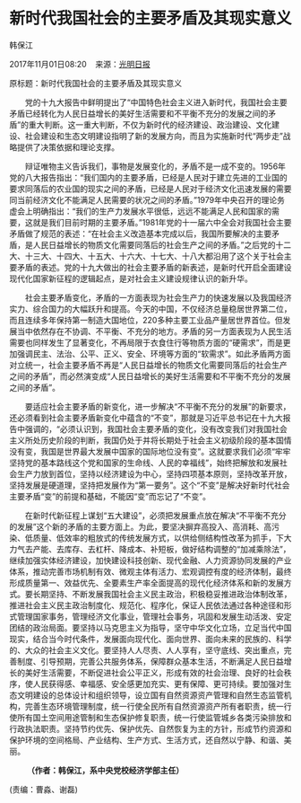 <div class="text_con text_con01">        
        <div class="text_c">
       <h3 id="jtitle" style="display: none;"></h3>
       <h1>新时代我国社会的主要矛盾及其现实意义</h1>
	   <h2 id="ftitle" style="display: none;"></h2>
       <p class="sou1">韩保江</p>
	   <p class="sou">2017年11月01日08:20&nbsp;&nbsp;&nbsp;&nbsp;来源：<a href="http://epaper.gmw.cn/gmrb/html/2017-11/01/nw.D110000gmrb_20171101_2-05.htm" target="_blank">光明日报</a></p>	   
	   <div class="text_img" style="display: none;"></div>
	   <div class="show_text">
	     <div class="otitle">原标题：新时代我国社会的主要矛盾及其现实意义</div><p>
	　　党的十九大报告中鲜明提出了“中国特色社会主义进入新时代，我国社会主要矛盾已经转化为人民日益增长的美好生活需要和不平衡不充分的发展之间的矛盾”的重大判断。这一重大判断，不仅为新时代的经济建设、政治建设、文化建设、社会建设和生态文明建设指明了新的发展方向，而且为实施新时代“两步走”战略提供了决策依据和理论支撑。</p>
<p>
	　　辩证唯物主义告诉我们，事物是发展变化的，矛盾不是一成不变的。1956年党的八大报告指出：“我们国内的主要矛盾，已经是人民对于建立先进的工业国的要求同落后的农业国的现实之间的矛盾，已经是人民对于经济文化迅速发展的需要同当前经济文化不能满足人民需要的状况之间的矛盾。”1979年中央召开的理论务虚会上明确指出：“我们的生产力发展水平很低，远远不能满足人民和国家的需要，这就是我们目前时期的主要矛盾。”1981年党的十一届六中全会对我国社会主要矛盾做了规范的表述：“在社会主义改造基本完成以后，我国所要解决的主要矛盾，是人民日益增长的物质文化需要同落后的社会生产之间的矛盾。”之后党的十二大、十三大、十四大、十五大、十六大、十七大、十八大都沿用了这个关于社会主要矛盾的表述。党的十九大做出的社会主要矛盾的新表述，是新时代开启全面建设现代化国家新征程的逻辑起点，是对社会主义建设规律认识的新升华。</p>
<p>
	　　社会主要矛盾变化，矛盾的一方面表现为社会生产力的快速发展以及我国经济实力、综合国力的大幅跃升和提高。今天的中国，不仅经济总量稳居世界第二位，而且连续多年保持第一制造大国地位，220多种主要工业品产量居世界首位。但发展当中依然存在不协调、不平衡、不充分的地方。矛盾的另一方面表现为人民生活需要也同样发生了显著变化，不再局限于衣食住行等物质方面的“硬需求”，而是更加强调民主、法治、公平、正义、安全、环境等方面的“软需求”。如此矛盾两方面对立统一，社会主要矛盾不再是“人民日益增长的物质文化需要同落后的社会生产之间的矛盾”，而必然演变成“人民日益增长的美好生活需要和不平衡不充分的发展之间的矛盾”。</p>
<p>
	　　要适应社会主要矛盾的新变化，进一步解决“不平衡不充分的发展”的新要求，还必须看到社会主要矛盾新变化中蕴含的“不变”，那就是习近平总书记在十九大报告中强调的，“必须认识到，我国社会主要矛盾的变化，没有改变我们对我国社会主义所处历史阶段的判断，我国仍处于并将长期处于社会主义初级阶段的基本国情没有变，我国是世界最大发展中国家的国际地位没有变”。这就要求我们必须“牢牢坚持党的基本路线这个党和国家的生命线、人民的幸福线”，始终把解放和发展社会生产力放到首位，坚持以经济建设为中心，坚持四项基本原则，坚持改革开放，坚持发展是硬道理，坚持把发展作为“第一要务”。这个“不变”是解决好新时代社会主要矛盾“变”的前提和基础，不能因“变”而忘记了“不变”。</p>
<p>
	　　在新时代新征程上谋划“五大建设”，必须把发展重点放在解决“不平衡不充分的发展”这个新的矛盾的主要方面上。为此，要坚决摒弃高投入、高消耗、高污染、低质量、低效率的粗放式的传统发展方式，以供给侧结构性改革为抓手，下大力气去产能、去库存、去杠杆、降成本、补短板，做好结构调整的“加减乘除法”，继续加强实体经济建设，加快建设科技创新、现代金融、人力资源协同发展的产业体系，推动完善市场机制有效、微观主体有活力、宏观调控有度的经济体制，最终形成质量第一、效益优先、全要素生产率全面提高的现代化经济体系和新的发展方式。要长期坚持、不断发展我国社会主义民主政治，积极稳妥推进政治体制改革，推进社会主义民主政治制度化、规范化、程序化，保证人民依法通过各种途径和形式管理国家事务，管理经济文化事业，管理社会事务，巩固和发展生动活泼、安定团结的政治局面。要坚持以马克思主义为指导，坚守中华文化立场，立足当代中国现实，结合当今时代条件，发展面向现代化、面向世界、面向未来的民族的、科学的、大众的社会主义文化。要坚持人人尽责、人人享有，坚守底线、突出重点，完善制度、引导预期，完善公共服务体系，保障群众基本生活，不断满足人民日益增长的美好生活需要，不断促进社会公平正义，形成有效的社会治理、良好的社会秩序，使人民获得感、幸福感、安全感更加充实、更有保障、更可持续。要加强对生态文明建设的总体设计和组织领导，设立国有自然资源资产管理和自然生态监管机构，完善生态环境管理制度，统一行使全民所有自然资源资产所有者职责，统一行使所有国土空间用途管制和生态保护修复职责，统一行使监管城乡各类污染排放和行政执法职责。坚持节约优先、保护优先、自然恢复为主的方针，形成节约资源和保护环境的空间格局、产业结构、生产方式、生活方式，还自然以宁静、和谐、美丽。</p>
<p>
	　　<strong> （作者：韩保江，系中央党校经济学部主任） </strong></p>
    <div class="edit">(责编：曹淼、谢磊)</div>
</div>